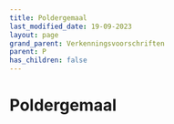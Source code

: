 ```yaml
---
title: Poldergemaal
last_modified_date: 19-09-2023
layout: page
grand_parent: Verkenningsvoorschriften
parent: P
has_children: false
---
```


Poldergemaal
============

